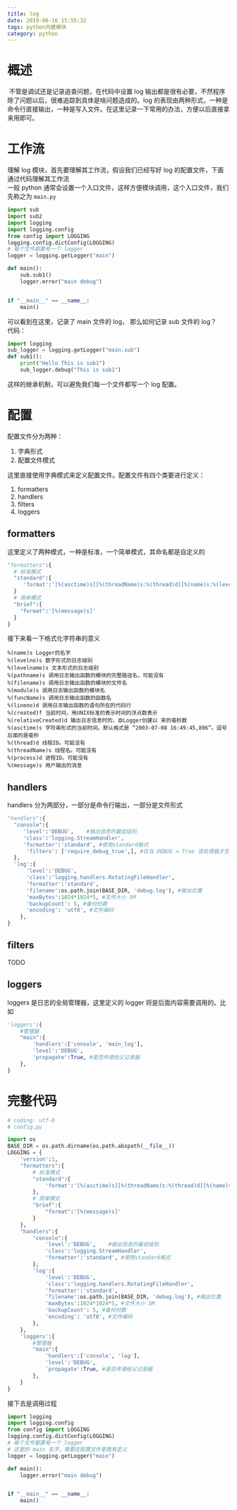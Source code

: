 ```yaml
---
title: log
date: 2019-06-16 15:55:32
tags: python内建模块
category: python
---
```


# 概述
 不管是调试还是记录追查问题，在代码中设置 log 输出都是很有必要，不然程序除了问题以后，很难追踪到具体是啥问题造成的。log 的表现由两种形式，一种是命令行直接输出，一种是写入文件。在这里记录一下常用的办法，方便以后直接拿来用即可。

# 工作流
理解 log 模块，首先要理解其工作流，假设我们已经写好 log 的配置文件，下面通过代码理解其工作流<br />一般 python 通常会设置一个入口文件，这样方便模块调用，这个入口文件，我们先称之为 `main.py` 
```python
import sub
import sub2
import logging
import logging.config
from config import LOGGING
logging.config.dictConfig(LOGGING)
# 每个文件都要有一个 logger
logger = logging.getLogger("main")

def main():
    sub.sub1()
    logger.error("main debug")


if "__main__" == __name__:
    main() 
```
可以看到在这里，记录了 main 文件的 log， 那么如何记录 sub 文件的 log？<br />代码：
```python
import logging
sub_logger = logging.getLogger("main.sub")
def sub1():
    print("Hello This is sub1")
    sub_logger.debug("This is sub1")
```
这样的继承机制，可以避免我们每一个文件都写一个 log 配置。


# 配置
配置文件分为两种：

1. 字典形式
1. 配置文件模式

这里直接使用字典模式来定义配置文件。配置文件有四个类要进行定义：

1. formatters
1. handlers
1. filters
1. loggers

## formatters
这里定义了两种模式，一种是标准，一个简单模式，其命名都是自定义的
```python
"formatters":{
  # 标准模式
  "standard":{
     'format':'[%(asctime)s][%(threadName)s:%(thread)d][%(name)s:%(levelname)s(%(lineno)d)]\n[%(module)s:%(funcName)s]:%(message)s'
  }
  # 简单模式
  "brief":{
    "format":'[%(message)s]'
  }
}
```
接下来看一下格式化字符串的意义
```shell
%(name)s Logger的名字
%(levelno)s 数字形式的日志级别
%(levelname)s 文本形式的日志级别
%(pathname)s 调用日志输出函数的模块的完整路径名，可能没有
%(filename)s 调用日志输出函数的模块的文件名
%(module)s 调用日志输出函数的模块名
%(funcName)s 调用日志输出函数的函数名
%(lineno)d 调用日志输出函数的语句所在的代码行
%(created)f 当前时间，用UNIX标准的表示时间的浮点数表示
%(relativeCreated)d 输出日志信息时的，自Logger创建以 来的毫秒数
%(asctime)s 字符串形式的当前时间。默认格式是 “2003-07-08 16:49:45,896”。逗号后面的是毫秒
%(thread)d 线程ID。可能没有
%(threadName)s 线程名。可能没有
%(process)d 进程ID。可能没有
%(message)s 用户输出的消息
```

## handlers
handlers 分为两部分，一部分是命令行输出，一部分是文件形式
```python
"handlers":{
  "console":{
     'level':'DEBUG',    #输出信息的最低级别
     'class':'logging.StreamHandler',
     'formatter':'standard', #使用standard格式
      'filters': ['require_debug_true',], #仅当 DEBUG = True 该处理器才生效,一般没用。
  },
  'log':{
      'level':'DEBUG',
      'class':'logging.handlers.RotatingFileHandler',
      'formatter':'standard',
      'filename':os.path.join(BASE_DIR, 'debug.log'), #输出位置
      'maxBytes':1024*1024*5, #文件大小 5M
      'backupCount': 5, #备份份数
      'encoding': 'utf8', #文件编码
    },
}
```

## filters 
TODO

## loggers
loggers 是日志的全局管理器，这里定义的 logger 将是后面内容需要调用的。比如
```python
'loggers':{
    #管理器
    "main":{
        'handlers':['console', 'main_log'],
        'level':'DEBUG',
        'propagate':True, #是否传递给父记录器
    },
}
```

# 完整代码

```python
# coding: utf-8 
# config.py

import os 
BASE_DIR = os.path.dirname(os.path.abspath(__file__))
LOGGING = {
    'version':1,
    "formatters":{
        # 标准模式
        "standard":{
            'format':'[%(asctime)s][%(threadName)s:%(thread)d][%(name)s:%(levelname)s(%(lineno)d)]\n[%(module)s:%(funcName)s]:%(message)s'
        },
        # 简单模式
        "brief":{
            "format":'[%(message)s]'
        }
    },
    "handlers":{
        "console":{
            'level':'DEBUG',    #输出信息的最低级别
            'class':'logging.StreamHandler',
            'formatter':'standard', #使用standard格式
        },
        'log':{
            'level':'DEBUG',
            'class':'logging.handlers.RotatingFileHandler',
            'formatter':'standard',
            'filename':os.path.join(BASE_DIR, 'debug.log'), #输出位置
            'maxBytes':1024*1024*5, #文件大小 5M
            'backupCount': 5, #备份份数
            'encoding': 'utf8', #文件编码
        },
    },
    'loggers':{
        #管理器
        "main":{
            'handlers':['console', 'log'],
            'level':'DEBUG',
            'propagate':True, #是否传递给父记录器
        },
    }
}
```
接下去是调用过程
```python
import logging
import logging.config
from config import LOGGING
logging.config.dictConfig(LOGGING)
# 每个文件都要有一个 logger
# 这里的 main 名字，需要在配置文件里面有定义
logger = logging.getLogger("main")

def main():
    logger.error("main debug")


if "__main__" == __name__:
    main()
```

